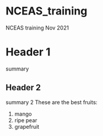 # NCEAS_training
NCEAS training Nov 2021
# Header 1
summary 
## Header 2
summary 2
These are the best fruits:

1. mango
1. ripe pear
1. grapefruit